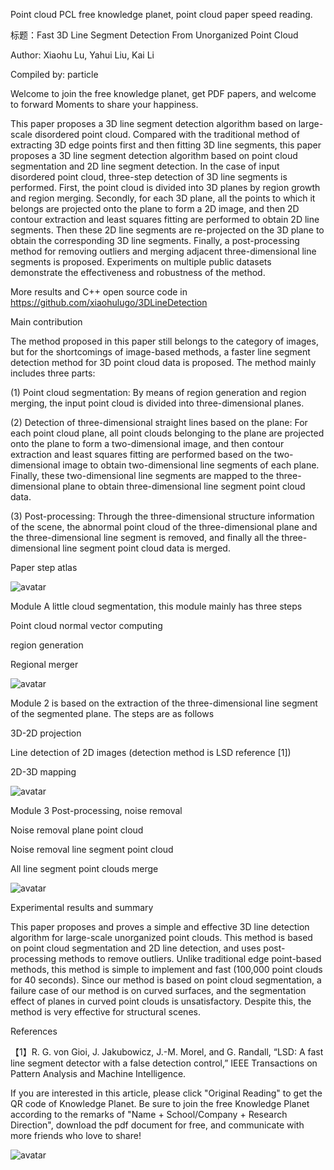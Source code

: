 Point cloud PCL free knowledge planet, point cloud paper speed reading. 

 标题：Fast 3D Line Segment Detection From Unorganized Point Cloud 

 Author: Xiaohu Lu, Yahui Liu, Kai Li 

 Compiled by: particle 

 Welcome to join the free knowledge planet, get PDF papers, and welcome to forward Moments to share your happiness. 

 This paper proposes a 3D line segment detection algorithm based on large-scale disordered point cloud. Compared with the traditional method of extracting 3D edge points first and then fitting 3D line segments, this paper proposes a 3D line segment detection algorithm based on point cloud segmentation and 2D line segment detection. In the case of input disordered point cloud, three-step detection of 3D line segments is performed. First, the point cloud is divided into 3D planes by region growth and region merging. Secondly, for each 3D plane, all the points to which it belongs are projected onto the plane to form a 2D image, and then 2D contour extraction and least squares fitting are performed to obtain 2D line segments. Then these 2D line segments are re-projected on the 3D plane to obtain the corresponding 3D line segments. Finally, a post-processing method for removing outliers and merging adjacent three-dimensional line segments is proposed. Experiments on multiple public datasets demonstrate the effectiveness and robustness of the method. 

 More results and C++ open source code in https://github.com/xiaohulugo/3DLineDetection 

 Main contribution 

 The method proposed in this paper still belongs to the category of images, but for the shortcomings of image-based methods, a faster line segment detection method for 3D point cloud data is proposed. The method mainly includes three parts: 

 (1) Point cloud segmentation: By means of region generation and region merging, the input point cloud is divided into three-dimensional planes. 

 (2) Detection of three-dimensional straight lines based on the plane: For each point cloud plane, all point clouds belonging to the plane are projected onto the plane to form a two-dimensional image, and then contour extraction and least squares fitting are performed based on the two-dimensional image to obtain two-dimensional line segments of each plane. Finally, these two-dimensional line segments are mapped to the three-dimensional plane to obtain three-dimensional line segment point cloud data. 

 (3) Post-processing: Through the three-dimensional structure information of the scene, the abnormal point cloud of the three-dimensional plane and the three-dimensional line segment is removed, and finally all the three-dimensional line segment point cloud data is merged. 

 Paper step atlas 

 ![avatar]( 20200705153750888.PNG) 

 Module A little cloud segmentation, this module mainly has three steps 

 Point cloud normal vector computing 

 region generation 

 Regional merger 

 ![avatar]( 20200705153810772.PNG) 

  Module 2 is based on the extraction of the three-dimensional line segment of the segmented plane. The steps are as follows 

 3D-2D projection 

 Line detection of 2D images (detection method is LSD reference [1]) 

 2D-3D mapping 

 ![avatar]( 20200705153822426.PNG) 

  Module 3 Post-processing, noise removal 

 Noise removal plane point cloud 

 Noise removal line segment point cloud 

 All line segment point clouds merge 

 ![avatar]( 20200705153834654.PNG) 

 Experimental results and summary   

 This paper proposes and proves a simple and effective 3D line detection algorithm for large-scale unorganized point clouds. This method is based on point cloud segmentation and 2D line detection, and uses post-processing methods to remove outliers. Unlike traditional edge point-based methods, this method is simple to implement and fast (100,000 point clouds for 40 seconds). Since our method is based on point cloud segmentation, a failure case of our method is on curved surfaces, and the segmentation effect of planes in curved point clouds is unsatisfactory. Despite this, the method is very effective for structural scenes. 

 References 

 【1】R. G. von Gioi, J. Jakubowicz, J.-M. Morel, and G. Randall, “LSD: A fast line segment detector with a false detection control,” IEEE Transactions on Pattern Analysis and Machine Intelligence. 

 If you are interested in this article, please click "Original Reading" to get the QR code of Knowledge Planet. Be sure to join the free Knowledge Planet according to the remarks of "Name + School/Company + Research Direction", download the pdf document for free, and communicate with more friends who love to share! 

 ![avatar]( 20200705153852662.PNG) 

